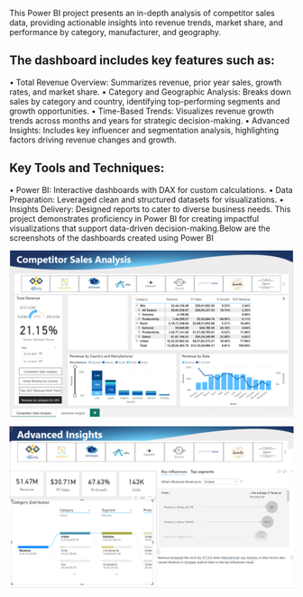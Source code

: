 This Power BI project presents an in-depth analysis of competitor sales data, providing actionable insights into revenue trends, market share, and performance by category, manufacturer, and geography. 
## The dashboard includes key features such as:
•	Total Revenue Overview: Summarizes revenue, prior year sales, growth rates, and market share.
•	Category and Geographic Analysis: Breaks down sales by category and country, identifying top-performing segments and growth opportunities.
•	Time-Based Trends: Visualizes revenue growth trends across months and years for strategic decision-making.
•	Advanced Insights: Includes key influencer and segmentation analysis, highlighting factors driving revenue changes and growth.
## Key Tools and Techniques:
•	Power BI: Interactive dashboards with DAX for custom calculations.
•	Data Preparation: Leveraged clean and structured datasets for visualizations.
•	Insights Delivery: Designed reports to cater to diverse business needs.
This project demonstrates proficiency in Power BI for creating impactful visualizations that support data-driven decision-making.Below are the screenshots of the dashboards created using Power BI

![Competitor Sales Analysis](https://github.com/PrajaktaVinayYadav/Competitor-Sales-Analysis-in-Power-BI/blob/main/Images/Competitor%20Sales%20Analysis.png)


![Advanced Insights](https://github.com/PrajaktaVinayYadav/Competitor-Sales-Analysis-in-Power-BI/blob/main/Images/Advanced%20Insights.png)
